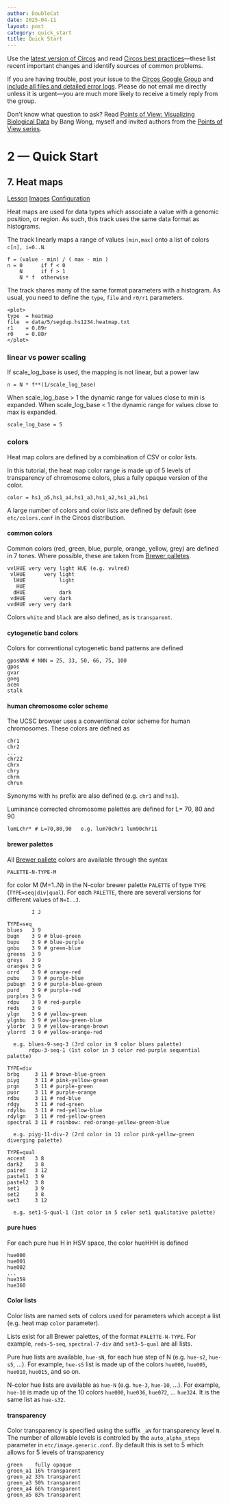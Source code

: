 ```yaml
---
author: DoubleCat
date: 2025-04-11
layout: post
category: quick_start
title: Quick Start
---
```


Use the [latest version of Circos](/software/download/circos/) and read
[Circos best
practices](/documentation/tutorials/reference/best_practices/)—these list
recent important changes and identify sources of common problems.

If you are having trouble, post your issue to the [Circos Google
Group](https://groups.google.com/group/circos-data-visualization) and [include
all files and detailed error logs](/support/support/). Please do not email me
directly unless it is urgent—you are much more likely to receive a timely
reply from the group.

Don't know what question to ask? Read [Points of View: Visualizing Biological
Data](https://www.nature.com/nmeth/journal/v9/n12/full/nmeth.2258.html) by
Bang Wong, myself and invited authors from the [Points of View
series](https://mk.bcgsc.ca/pointsofview).

# 2 — Quick Start

## 7\. Heat maps

[Lesson](/documentation/tutorials/quick_start/heatmaps_and_colors/lesson)
[Images](/documentation/tutorials/quick_start/heatmaps_and_colors/images)
[Configuration](/documentation/tutorials/quick_start/heatmaps_and_colors/configuration)

Heat maps are used for data types which associate a value with a genomic
position, or region. As such, this track uses the same data format as
histograms.

The track linearly maps a range of values `[min,max]` onto a list of colors
`c[n], i=0..N`.

    
    
    f = (value - min) / ( max - min )
    n = 0      if f < 0 
        N      if f > 1 
        N * f  otherwise
    

The track shares many of the same format parameters with a histogram. As
usual, you need to define the `type`, `file` and `r0/r1` parameters.

    
    
    <plot>
    type  = heatmap
    file  = data/5/segdup.hs1234.heatmap.txt
    r1    = 0.89r
    r0    = 0.88r
    </plot>
    

### linear vs power scaling

If scale_log_base is used, the mapping is not linear, but a power law

    
    
    n = N * f**(1/scale_log_base)
    

When scale_log_base > 1 the dynamic range for values close to min is expanded.
When scale_log_base < 1 the dynamic range for values close to max is expanded.

    
    
    scale_log_base = 5
    

### colors

Heat map colors are defined by a combination of CSV or color lists.

In this tutorial, the heat map color range is made up of 5 levels of
transparency of chromosome colors, plus a fully opaque version of the color.

    
    
    color = hs1_a5,hs1_a4,hs1_a3,hs1_a2,hs1_a1,hs1
    

A large number of colors and color lists are defined by default (see
`etc/colors.conf` in the Circos distribution.

#### common colors

Common colors (red, green, blue, purple, orange, yellow, grey) are defined in
7 tones. Where possible, these are taken from [Brewer
palletes](https://www.colorbrewer.org).

    
    
    vvlHUE very very light HUE (e.g. vvlred)
     vlHUE      very light     
      lHUE           light
       HUE
      dHUE           dark
     vdHUE      very dark
    vvdHUE very very dark
    

Colors `white` and `black` are also defined, as is `transparent`.

#### cytogenetic band colors

Colors for conventional cytogenetic band patterns are defined

    
    
    gposNNN # NNN = 25, 33, 50, 66, 75, 100
    gpos
    gvar
    gneg
    acen
    stalk
    

#### human chromosome color scheme

The UCSC browser uses a conventional color scheme for human chromosomes. These
colors are defined as

    
    
    chr1
    chr2
    ...
    chr22
    chrx
    chry
    chrm
    chrun
    

Synonyms with `hs` prefix are also defined (e.g. `chr1` and `hs1`).

Luminance corrected chromosome palettes are defined for L= 70, 80 and 90

    
    
    lumLchr* # L=70,80,90   e.g. lum70chr1 lum90chr11
    

#### brewer palettes

All [Brewer pallete](https://www.colorbrewer.org) colors are available through
the syntax

    
    
    PALETTE-N-TYPE-M
    

for color M (M=1..N) in the N-color brewer palette `PALETTE` of type `TYPE`
(`TYPE=seq|div|qual`). For each `PALETTE`, there are several versions for
different values of `N=I..J`.

    
    
            I J
    
    TYPE=seq
    blues   3 9 
    bugn    3 9 # blue-green
    bupu    3 9 # blue-purple
    gnbu    3 9 # green-blue
    greens  3 9 
    greys   3 9
    oranges 3 9
    orrd    3 9 # orange-red
    pubu    3 9 # purple-blue
    pubugn  3 9 # purple-blue-green
    purd    3 9 # purple-red
    purples 3 9
    rdpu    3 9 # red-purple
    reds    3 9 
    ylgn    3 9 # yellow-green
    ylgnbu  3 9 # yellow-green-blue
    ylorbr  3 9 # yellow-orange-brown
    ylorrd  3 9 # yellow-orange-red
    
      e.g. blues-9-seq-3 (3rd color in 9 color blues palette)
           rdpu-3-seq-1 (1st color in 3 color red-purple sequential palette)
    
    TYPE=div
    brbg     3 11 # brown-blue-green
    piyg     3 11 # pink-yellow-green
    prgn     3 11 # purple-green
    puor     3 11 # purple-orange
    rdbu     3 11 # red-blue
    rdgy     3 11 # red-green
    rdylbu   3 11 # red-yellow-blue
    rdylgn   3 11 # red-yellow-green
    spectral 3 11 # rainbow: red-orange-yellow-green-blue
    
      e.g. piyg-11-div-2 (2rd color in 11 color pink-yellow-green diverging palette)
    
    TYPE=qual
    accent   3 8
    dark2    3 8
    paired   3 12
    pastel1  3 9
    pastel2  3 8
    set1     3 9
    set2     3 8
    set3     3 12
    
      e.g. set1-5-qual-1 (1st color in 5 color set1 qualitative palette)
    

#### pure hues

For each pure hue H in HSV space, the color hueHHH is defined

    
    
    hue000
    hue001
    hue002
    ...
    hue359
    hue360
    

#### Color lists

Color lists are named sets of colors used for parameters which accept a list
(e.g. heat map `color` parameter).

Lists exist for all Brewer palettes, of the format `PALETTE-N-TYPE`. For
example, `reds-5-seq`, `spectral-7-div` and `set3-5-qual` are all lists.

Pure hue lists are available, `hue-sN`, for each hue step of N (e.g. `hue-s2`,
`hue-s5`, ...). For example, `hue-s5` list is made up of the colors `hue000`,
`hue005`, `hue010`, `hue015`, and so on.

N-color hue lists are available as `hue-N` (e.g. `hue-3`, `hue-10`, ...). For
example, `hue-10` is made up of the 10 colors `hue000`, `hue036`, `hue072`,
... `hue324`. It is the same list as `hue-s32`.

#### transparency

Color transparency is specified using the suffix `_aN` for transparency level
`N`. The number of allowable levels is controled by the `auto_alpha_steps`
parameter in `etc/image.generic.conf`. By default this is set to 5 which
allows for 5 levels of transparency

    
    
    green    fully opaque
    green_a1 16% transparent
    green_a2 33% transparent
    green_a3 50% transparent
    green_a4 66% transparent
    green_a5 83% transparent
    

